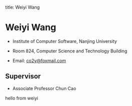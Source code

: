 title: Weiyi Wang

# Weiyi Wang

* Institute of Computer Software, Nanjing University
 	
* Room 824, Computer Science and Technology Building
 	
* Email: co2y@foxmail.com

## Supervisor
 	
* Associate Professor Chun Cao


hello from weiyi
